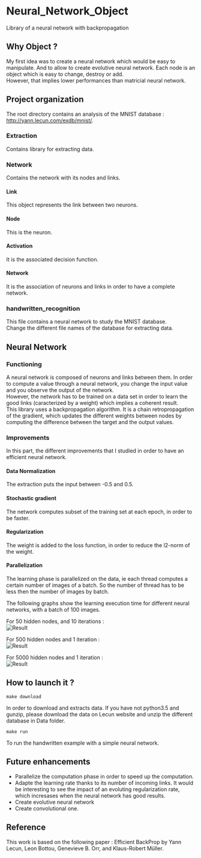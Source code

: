 # Neural_Network_Object
Library of a neural network with backpropagation

## Why Object ?
My first idea was to create a neural network which would be easy to manipulate. And to allow to create evolutive neural network. Each node is an object which is easy to change, destroy or add.  
However, that implies lower performances than matricial neural network.

## Project organization
The root directory contains an analysis of the MNIST database :  http://yann.lecun.com/exdb/mnist/.

### Extraction
Contains library for extracting data.

### Network
Contains the network with its nodes and links.
#### Link
This object represents the link between two neurons.
#### Node
This is the neuron.
#### Activation
It is the associated decision function.
#### Network
It is the association of neurons and links in order to have a complete network.

### handwritten_recognition
This file contains a neural network to study the MNIST database.  
Change the different file names of the database for extracting data.

## Neural Network
### Functioning
A neural network is composed of neurons and links between them. In order to compute a value through a neural network, you change the input value and you observe the output of the network.  
However, the network has to be trained on a data set in order to learn the good links (caracterized by a weight) which implies a coherent result.  
This library uses a backpropagation algorithm. It is a chain retropropagation of the gradient, which updates the different weights between nodes by computing the difference between the target and the output values.

### Improvements
In this part, the different improvements that I studied in order to have an efficient neural network.

#### Data Normalization
The extraction puts the input between -0.5 and 0.5.

#### Stochastic gradient
The network computes subset of the training set at each epoch, in order to be faster.

#### Regularization
The weight is added to the loss function, in order to reduce the l2-norm of the weight.

#### Parallelization
The learning phase is parallelized on the data, ie each thread computes a certain number of images of a batch. So the number of thread has to be less then the number of images by batch.  

The following graphs show the learning execution time for different neural networks, with a batch of 100 images.  

For 50 hidden nodes, and 10 iterations :  
![Result](https://raw.githubusercontent.com/Jeanselme/Neural_Network_Object/master/Images/50-10-100.png)  

For 500 hidden nodes and 1 iteration :  
![Result](https://raw.githubusercontent.com/Jeanselme/Neural_Network_Object/master/Images/500-1-100.png)  

For 5000 hidden nodes and 1 iteration :  
![Result](https://raw.githubusercontent.com/Jeanselme/Neural_Network_Object/master/Images/5000-1-100.png)

## How to launch it ?
```
make download
```
In order to download and extracts data. If you have not python3.5 and gunzip, please download the data on Lecun website and unzip the different database in Data folder.  

```
make run
```
To run the handwritten example with a simple neural network.  

## Future enhancements
- Parallelize the computation phase in order to speed up the computation.
- Adapte the learning rate thanks to its number of incoming links. It would be interesting to see the impact of an evoluting regularization rate, which incresases when the neural network has good results.  
- Create evolutive neural network
- Create convolutional one.

## Reference
This work is based on the following paper : Efficient BackProp by Yann Lecun, Leon Bottou, Genevieve B. Orr, and Klaus-Robert Müller.
